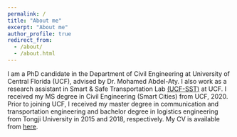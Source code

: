 ```yaml
---
permalink: /
title: "About me"
excerpt: "About me"
author_profile: true
redirect_from: 
  - /about/
  - /about.html
---
```


I am a PhD candidate in the Department of Civil Engineering at University of Central Florida (UCF), advised by Dr. Mohamed Abdel-Aty. I also work as a research assistant in Smart & Safe Transportation Lab [(UCF-SST)](http://smartsafesst.com/index.html) at UCF. I received my MS degree in Civil Engineering (Smart Cities) from UCF, 2020. Prior to joining UCF, I received my master degree in communication and transportation engineering and bachelor degree in logistics engineering from Tongji University in 2015 and 2018, respectively. My CV is available from [here](https://github.com/PeiLi-Sandman/PeiLi-Sandman.github.io/blob/master/files/CV.pdf).

<!---My current research centers on the area of smart transportation and traffic safety. I am particularly interested in integrating advances in machine learning into human mobility modeling, agent-based simulation, and intelligent transportation systems.--->

